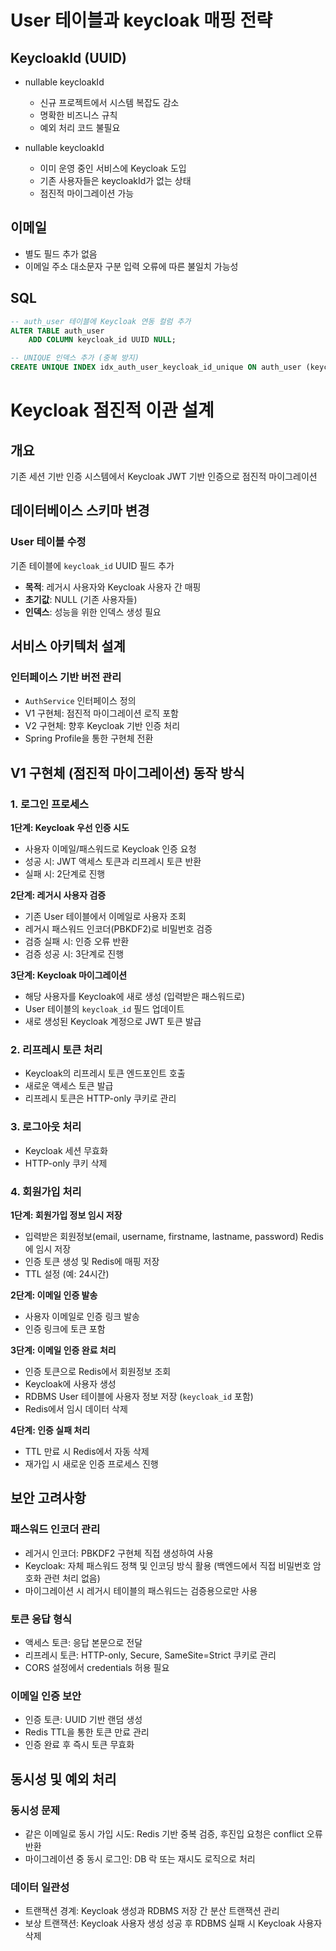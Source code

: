 # User 테이블과 keycloak 매핑 전략

## KeycloakId (UUID)

- nullable keycloakId

    - 신규 프로젝트에서 시스템 복잡도 감소
    - 명확한 비즈니스 규칙
    - 예외 처리 코드 불필요

- nullable keycloakId

    - 이미 운영 중인 서비스에 Keycloak 도입
    - 기존 사용자들은 keycloakId가 없는 상태
    - 점진적 마이그레이션 가능

## 이메일

- 별도 필드 추가 없음
- 이메일 주소 대소문자 구분 입력 오류에 따른 불일치 가능성

## SQL

```sql
-- auth_user 테이블에 Keycloak 연동 컬럼 추가
ALTER TABLE auth_user
    ADD COLUMN keycloak_id UUID NULL;

-- UNIQUE 인덱스 추가 (중복 방지)
CREATE UNIQUE INDEX idx_auth_user_keycloak_id_unique ON auth_user (keycloak_id) WHERE keycloak_id IS NOT NULL;
```

# Keycloak 점진적 이관 설계

## 개요

기존 세션 기반 인증 시스템에서 Keycloak JWT 기반 인증으로 점진적 마이그레이션

## 데이터베이스 스키마 변경

### User 테이블 수정

기존 테이블에 `keycloak_id` UUID 필드 추가

- **목적**: 레거시 사용자와 Keycloak 사용자 간 매핑
- **초기값**: NULL (기존 사용자들)
- **인덱스**: 성능을 위한 인덱스 생성 필요

## 서비스 아키텍처 설계

### 인터페이스 기반 버전 관리

- `AuthService` 인터페이스 정의
- V1 구현체: 점진적 마이그레이션 로직 포함
- V2 구현체: 향후 Keycloak 기반 인증 처리
- Spring Profile을 통한 구현체 전환

## V1 구현체 (점진적 마이그레이션) 동작 방식

### 1. 로그인 프로세스

**1단계: Keycloak 우선 인증 시도**

- 사용자 이메일/패스워드로 Keycloak 인증 요청
- 성공 시: JWT 액세스 토큰과 리프레시 토큰 반환
- 실패 시: 2단계로 진행

**2단계: 레거시 사용자 검증**

- 기존 User 테이블에서 이메일로 사용자 조회
- 레거시 패스워드 인코더(PBKDF2)로 비밀번호 검증
- 검증 실패 시: 인증 오류 반환
- 검증 성공 시: 3단계로 진행

**3단계: Keycloak 마이그레이션**

- 해당 사용자를 Keycloak에 새로 생성 (입력받은 패스워드로)
- User 테이블의 `keycloak_id` 필드 업데이트
- 새로 생성된 Keycloak 계정으로 JWT 토큰 발급

### 2. 리프레시 토큰 처리

- Keycloak의 리프레시 토큰 엔드포인트 호출
- 새로운 액세스 토큰 발급
- 리프레시 토큰은 HTTP-only 쿠키로 관리

### 3. 로그아웃 처리

- Keycloak 세션 무효화
- HTTP-only 쿠키 삭제

### 4. 회원가입 처리

**1단계: 회원가입 정보 임시 저장**

- 입력받은 회원정보(email, username, firstname, lastname, password) Redis에 임시 저장
- 인증 토큰 생성 및 Redis에 매핑 저장
- TTL 설정 (예: 24시간)

**2단계: 이메일 인증 발송**

- 사용자 이메일로 인증 링크 발송
- 인증 링크에 토큰 포함

**3단계: 이메일 인증 완료 처리**

- 인증 토큰으로 Redis에서 회원정보 조회
- Keycloak에 사용자 생성
- RDBMS User 테이블에 사용자 정보 저장 (`keycloak_id` 포함)
- Redis에서 임시 데이터 삭제

**4단계: 인증 실패 처리**

- TTL 만료 시 Redis에서 자동 삭제
- 재가입 시 새로운 인증 프로세스 진행

## 보안 고려사항

### 패스워드 인코더 관리

- 레거시 인코더: PBKDF2 구현체 직접 생성하여 사용
- Keycloak: 자체 패스워드 정책 및 인코딩 방식 활용 (백엔드에서 직접 비밀번호 암호화 관련 처리 없음)
- 마이그레이션 시 레거시 테이블의 패스워드는 검증용으로만 사용

### 토큰 응답 형식

- 액세스 토큰: 응답 본문으로 전달
- 리프레시 토큰: HTTP-only, Secure, SameSite=Strict 쿠키로 관리
- CORS 설정에서 credentials 허용 필요

### 이메일 인증 보안

- 인증 토큰: UUID 기반 랜덤 생성
- Redis TTL을 통한 토큰 만료 관리
- 인증 완료 후 즉시 토큰 무효화

## 동시성 및 예외 처리

### 동시성 문제

- 같은 이메일로 동시 가입 시도: Redis 기반 중복 검증, 후진입 요청은 conflict 오류 반환
- 마이그레이션 중 동시 로그인: DB 락 또는 재시도 로직으로 처리

### 데이터 일관성

- 트랜잭션 경계: Keycloak 생성과 RDBMS 저장 간 분산 트랜잭션 관리
- 보상 트랜잭션: Keycloak 사용자 생성 성공 후 RDBMS 실패 시 Keycloak 사용자 삭제
